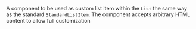 A component to be used as custom list item within the `List` the same way as the standard `StandardListItem`. The component accepts arbitrary HTML content to allow full customization
